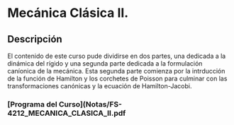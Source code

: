 # Mecánica Clásica II.

## Descripción

El contenido de este curso pude dividirse en dos partes, una dedicada a la dinámica del rígido y una segunda parte dedicada a la formulación caníonica de la mecánica. Esta segunda parte comienza por la intrducción de la función de Hamilton y los corchetes de Poisson para culminar con las transformaciones canónicas y la ecuación de Hamilton-Jacobi.


### [Programa del Curso](Notas/FS-4212_MECANICA_CLASICA_II.pdf
